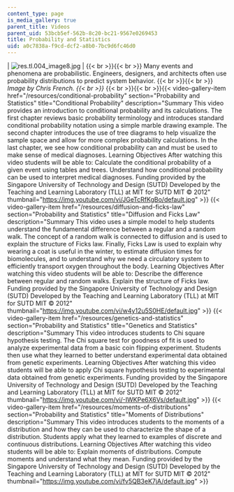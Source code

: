 ```yaml
---
content_type: page
is_media_gallery: true
parent_title: Videos
parent_uid: 53bcb5ef-562b-8c20-bc21-9567e0269453
title: Probability and Statistics
uid: a0c7838a-f9cd-dcf2-a8b0-7bc9d6fc46d0
---
```


| ![res.tl.004_image8.jpg](BASEURL_PLACEHOLDER/resources/res-tl-004_image8) |  {{< br >}}{{< br >}} Many events and phenomena are probabilistic. Engineers, designers, and architects often use probability distributions to predict system behavior. {{< br >}}{{< br >}} _Image by Chris French.  {{< br >}}_ {{< br >}}{{< br >}}{{< video-gallery-item href="/resources/conditional-probability" section="Probability and Statistics" title="Conditional Probability" description="Summary This video provides an introduction to conditional probability and its calculations. The first chapter reviews basic probability terminology and introduces standard conditional probability notation using a simple marble drawing example. The second chapter introduces the use of tree diagrams to help visualize the sample space and allow for more complex probability calculations. In the last chapter, we see how conditional probability can and must be used to make sense of medical diagnoses. Learning Objectives After watching this video students will be able to: Calculate the conditional probability of a given event using tables and trees. Understand how conditional probability can be used to interpret medical diagnoses. Funding provided by the Singapore University of Technology and Design (SUTD) Developed by the Teaching and Learning Laboratory (TLL) at MIT for SUTD MIT © 2012" thumbnail="https://img.youtube.com/vi/JGeTcRfKgBo/default.jpg" >}} {{< video-gallery-item href="/resources/diffusion-and-ficks-law" section="Probability and Statistics" title="Diffusion and Ficks Law" description="Summary This video uses a simple model to help students understand the fundamental difference between a regular and a random walk. The concept of a random walk is connected to diffusion and is used to explain the structure of Ficks law. Finally, Ficks Law is used to explain why wearing a coat is useful in the winter, to estimate diffusion times for biomolecules, and to understand why we need a circulatory system to efficiently transport oxygen throughout the body. Learning Objectives After watching this video students will be able to: Describe the difference between regular and random walks. Explain the structure of Ficks law. Funding provided by the Singapore University of Technology and Design (SUTD) Developed by the Teaching and Learning Laboratory (TLL) at MIT for SUTD MIT © 2012" thumbnail="https://img.youtube.com/vi/w4y12u5S0HE/default.jpg" >}} {{< video-gallery-item href="/resources/genetics-and-statistics" section="Probability and Statistics" title="Genetics and Statistics" description="Summary This video introduces students to Chi square hypothesis testing. The Chi square test for goodness of fit is used to analyze experimental data from a basic coin flipping experiment. Students then use what they learned to better understand experimental data obtained from genetic experiments. Learning Objectives After watching this video students will be able to apply Chi square hypothesis testing to experimental data obtained from genetic experiments. Funding provided by the Singapore University of Technology and Design (SUTD) Developed by the Teaching and Learning Laboratory (TLL) at MIT for SUTD MIT © 2012" thumbnail="https://img.youtube.com/vi/-IWKPe6X6Vs/default.jpg" >}} {{< video-gallery-item href="/resources/moments-of-distributions" section="Probability and Statistics" title="Moments of Distributions" description="Summary This video introduces students to the moments of a distribution and how they can be used to characterize the shape of a distribution. Students apply what they learned to examples of discrete and continuous distributions. Learning Objectives After watching this video students will be able to: Explain moments of distributions. Compute moments and understand what they mean. Funding provided by the Singapore University of Technology and Design (SUTD) Developed by the Teaching and Learning Laboratory (TLL) at MIT for SUTD MIT © 2012" thumbnail="https://img.youtube.com/vi/fv5QB3eK7jA/default.jpg" >}}